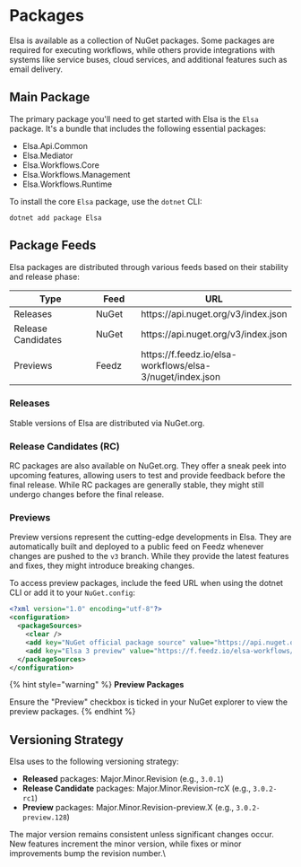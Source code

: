 # Packages

Elsa is available as a collection of NuGet packages. Some packages are required for executing workflows, while others provide integrations with systems like service buses, cloud services, and additional features such as email delivery.

## **Main Package**

The primary package you'll need to get started with Elsa is the `Elsa` package. It's a bundle that includes the following essential packages:

* Elsa.Api.Common
* Elsa.Mediator
* Elsa.Workflows.Core
* Elsa.Workflows.Management
* Elsa.Workflows.Runtime

To install the core `Elsa` package, use the `dotnet` CLI:

```
dotnet add package Elsa
```

## **Package Feeds**

Elsa packages are distributed through various feeds based on their stability and release phase:

<table><thead><tr><th width="228">Type</th><th width="100">Feed</th><th>URL</th></tr></thead><tbody><tr><td>Releases</td><td>NuGet</td><td>https://api.nuget.org/v3/index.json</td></tr><tr><td>Release Candidates</td><td>NuGet</td><td>https://api.nuget.org/v3/index.json</td></tr><tr><td>Previews</td><td>Feedz</td><td>https://f.feedz.io/elsa-workflows/elsa-3/nuget/index.json</td></tr></tbody></table>

### **Releases** <a href="#releases" id="releases"></a>

Stable versions of Elsa are distributed via NuGet.org.

### **Release Candidates (RC)** <a href="#release-candidates-rc" id="release-candidates-rc"></a>

RC packages are also available on NuGet.org. They offer a sneak peek into upcoming features, allowing users to test and provide feedback before the final release. While RC packages are generally stable, they might still undergo changes before the final release.

### **Previews** <a href="#previews" id="previews"></a>

Preview versions represent the cutting-edge developments in Elsa. They are automatically built and deployed to a public feed on Feedz whenever changes are pushed to the `v3` branch. While they provide the latest features and fixes, they might introduce breaking changes.

To access preview packages, include the feed URL when using the dotnet CLI or add it to your `NuGet.config`:

```xml
<?xml version="1.0" encoding="utf-8"?>
<configuration>
  <packageSources>
    <clear />
    <add key="NuGet official package source" value="https://api.nuget.org/v3/index.json" />
    <add key="Elsa 3 preview" value="https://f.feedz.io/elsa-workflows/elsa-3/nuget/index.json" />
  </packageSources>
</configuration>
```

{% hint style="warning" %}
**Preview Packages**

Ensure the "Preview" checkbox is ticked in your NuGet explorer to view the preview packages.
{% endhint %}

## **Versioning Strategy** <a href="#versioning-strategy" id="versioning-strategy"></a>

Elsa uses to the following versioning strategy:

* **Released** packages: Major.Minor.Revision (e.g., `3.0.1`)
* **Release Candidate** packages: Major.Minor.Revision-rcX (e.g., `3.0.2-rc1`)
* **Preview** packages: Major.Minor.Revision-preview.X (e.g., `3.0.2-preview.128`)

The major version remains consistent unless significant changes occur. New features increment the minor version, while fixes or minor improvements bump the revision number.\
